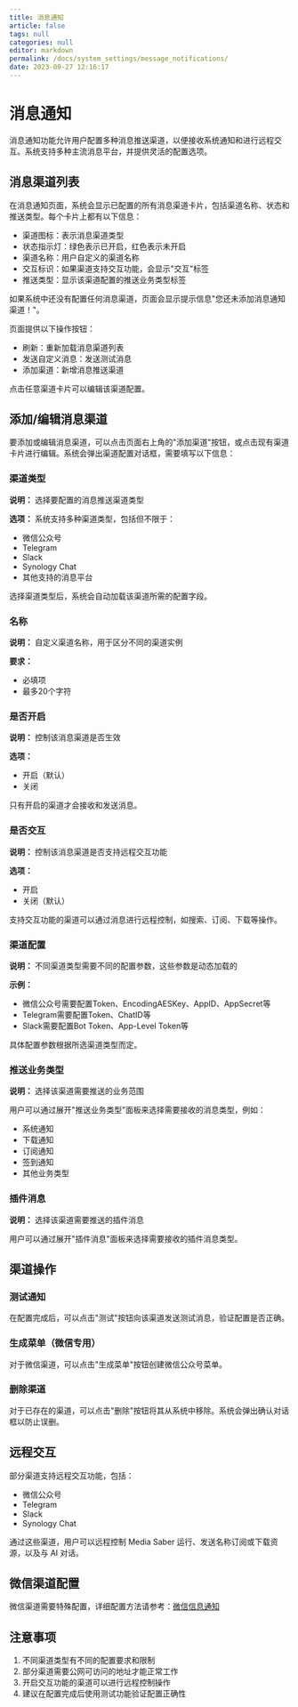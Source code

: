 ```yaml
---
title: 消息通知
article: false
tags: null
categories: null
editor: markdown
permalink: /docs/system_settings/message_notifications/
date: 2023-09-27 12:16:17
---
```


# 消息通知

消息通知功能允许用户配置多种消息推送渠道，以便接收系统通知和进行远程交互。系统支持多种主流消息平台，并提供灵活的配置选项。

## 消息渠道列表

在消息通知页面，系统会显示已配置的所有消息渠道卡片，包括渠道名称、状态和推送类型。每个卡片上都有以下信息：

- 渠道图标：表示消息渠道类型
- 状态指示灯：绿色表示已开启，红色表示未开启
- 渠道名称：用户自定义的渠道名称
- 交互标识：如果渠道支持交互功能，会显示"交互"标签
- 推送类型：显示该渠道配置的推送业务类型标签

如果系统中还没有配置任何消息渠道，页面会显示提示信息"您还未添加消息通知渠道！"。

页面提供以下操作按钮：
- 刷新：重新加载消息渠道列表
- 发送自定义消息：发送测试消息
- 添加渠道：新增消息推送渠道

点击任意渠道卡片可以编辑该渠道配置。

## 添加/编辑消息渠道

要添加或编辑消息渠道，可以点击页面右上角的"添加渠道"按钮，或点击现有渠道卡片进行编辑。系统会弹出渠道配置对话框，需要填写以下信息：

### 渠道类型
**说明：** 选择要配置的消息推送渠道类型

**选项：** 系统支持多种渠道类型，包括但不限于：
- 微信公众号
- Telegram
- Slack
- Synology Chat
- 其他支持的消息平台

选择渠道类型后，系统会自动加载该渠道所需的配置字段。

### 名称
**说明：** 自定义渠道名称，用于区分不同的渠道实例

**要求：** 
- 必填项
- 最多20个字符

### 是否开启
**说明：** 控制该消息渠道是否生效

**选项：** 
- 开启（默认）
- 关闭

只有开启的渠道才会接收和发送消息。

### 是否交互
**说明：** 控制该消息渠道是否支持远程交互功能

**选项：** 
- 开启
- 关闭（默认）

支持交互功能的渠道可以通过消息进行远程控制，如搜索、订阅、下载等操作。

### 渠道配置
**说明：** 不同渠道类型需要不同的配置参数，这些参数是动态加载的

**示例：** 
- 微信公众号需要配置Token、EncodingAESKey、AppID、AppSecret等
- Telegram需要配置Token、ChatID等
- Slack需要配置Bot Token、App-Level Token等

具体配置参数根据所选渠道类型而定。

### 推送业务类型
**说明：** 选择该渠道需要推送的业务范围

用户可以通过展开"推送业务类型"面板来选择需要接收的消息类型，例如：
- 系统通知
- 下载通知
- 订阅通知
- 签到通知
- 其他业务类型

### 插件消息
**说明：** 选择该渠道需要推送的插件消息

用户可以通过展开"插件消息"面板来选择需要接收的插件消息类型。

## 渠道操作

### 测试通知
在配置完成后，可以点击"测试"按钮向该渠道发送测试消息，验证配置是否正确。

### 生成菜单（微信专用）
对于微信渠道，可以点击"生成菜单"按钮创建微信公众号菜单。

### 删除渠道
对于已存在的渠道，可以点击"删除"按钮将其从系统中移除。系统会弹出确认对话框以防止误删。

## 远程交互

部分渠道支持远程交互功能，包括：
- 微信公众号
- Telegram
- Slack
- Synology Chat

通过这些渠道，用户可以远程控制 Media Saber 运行、发送名称订阅或下载资源，以及与 AI 对话。

## 微信渠道配置

微信渠道需要特殊配置，详细配置方法请参考：[微信信息通知](/docs/other/weixin/)

## 注意事项

1. 不同渠道类型有不同的配置要求和限制
2. 部分渠道需要公网可访问的地址才能正常工作
3. 开启交互功能的渠道可以进行远程控制操作
4. 建议在配置完成后使用测试功能验证配置正确性
